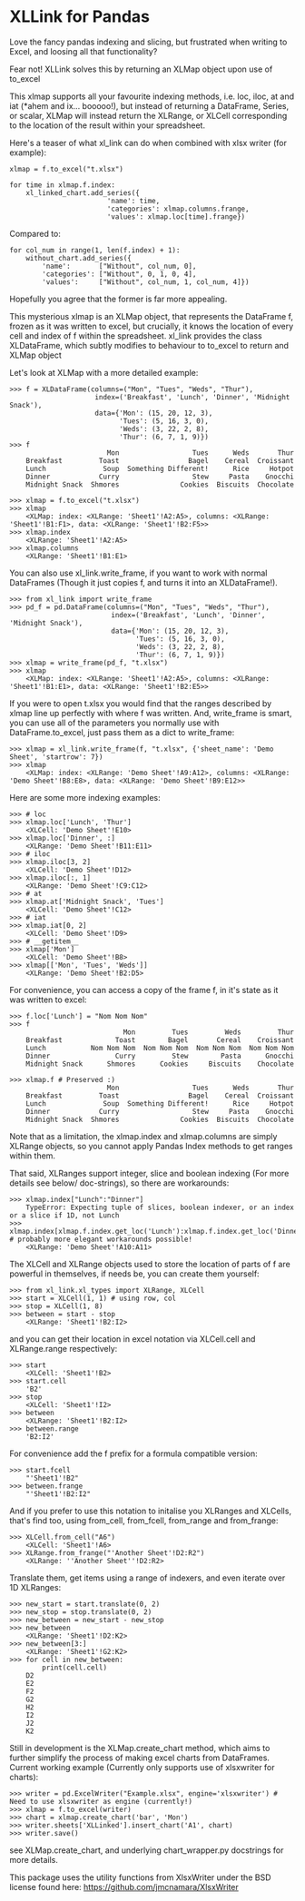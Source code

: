 # XLLink for Pandas

Love the fancy pandas indexing and slicing, but frustrated when writing to Excel, and loosing all that functionality?

Fear not! XLLink solves this by returning an XLMap object upon use of to_excel

This xlmap supports all your favourite indexing methods, i.e. loc, iloc, at and iat (*ahem and ix... booooo!), but instead of returning a DataFrame, Series, or scalar, XLMap will instead return the XLRange, or XLCell corresponding to the location of the result within your spreadsheet.

Here's a teaser of what xl_link can do when combined with xlsx writer (for example):

    xlmap = f.to_excel("t.xlsx")

    for time in xlmap.f.index:
        xl_linked_chart.add_series({
                            'name': time,
                            'categories': xlmap.columns.frange,
                            'values': xlmap.loc[time].frange})

Compared to:

    for col_num in range(1, len(f.index) + 1):
        without_chart.add_series({
            'name':       ["Without", col_num, 0],
            'categories': ["Without", 0, 1, 0, 4],
            'values':     ["Without", col_num, 1, col_num, 4]})

Hopefully you agree that the former is far more appealing.

This mysterious xlmap is an XLMap object, that represents the DataFrame f, frozen as it was written to excel, but crucially, it knows the location of every cell and index of f within the spreadsheet.
xl_link provides the class XLDataFrame, which subtly modifies to behaviour to to_excel to return and XLMap object

Let's look at XLMap with a more detailed example:

    >>> f = XLDataFrame(columns=("Mon", "Tues", "Weds", "Thur"),
                         index=('Breakfast', 'Lunch', 'Dinner', 'Midnight Snack'),
                         data={'Mon': (15, 20, 12, 3),
                               'Tues': (5, 16, 3, 0),
                               'Weds': (3, 22, 2, 8),
                               'Thur': (6, 7, 1, 9)})
    >>> f
                            Mon                  Tues      Weds       Thur
        Breakfast         Toast                 Bagel    Cereal  Croissant
        Lunch              Soup  Something Different!      Rice     Hotpot
        Dinner            Curry                  Stew     Pasta    Gnocchi
        Midnight Snack  Shmores               Cookies  Biscuits  Chocolate

    >>> xlmap = f.to_excel("t.xlsx")
    >>> xlmap
        <XLMap: index: <XLRange: 'Sheet1'!A2:A5>, columns: <XLRange: 'Sheet1'!B1:F1>, data: <XLRange: 'Sheet1'!B2:F5>>
    >>> xlmap.index
        <XLRange: 'Sheet1'!A2:A5>
    >>> xlmap.columns
        <XLRange: 'Sheet1'!B1:E1>

You can also use xl_link.write_frame, if you want to work with normal DataFrames (Though it just copies f, and turns it into an XLDataFrame!).

    >>> from xl_link import write_frame
    >>> pd_f = pd.DataFrame(columns=("Mon", "Tues", "Weds", "Thur"),
                             index=('Breakfast', 'Lunch', 'Dinner', 'Midnight Snack'),
                             data={'Mon': (15, 20, 12, 3),
                                   'Tues': (5, 16, 3, 0),
                                   'Weds': (3, 22, 2, 8),
                                   'Thur': (6, 7, 1, 9)})
    >>> xlmap = write_frame(pd_f, "t.xlsx")
    >>> xlmap
        <XLMap: index: <XLRange: 'Sheet1'!A2:A5>, columns: <XLRange: 'Sheet1'!B1:E1>, data: <XLRange: 'Sheet1'!B2:E5>>


If you were to open t.xlsx you would find that the ranges described by xlmap line up perfectly with where f was written. And, write_frame is smart, you can use all of the parameters you normally use with DataFrame.to_excel, just pass them as a dict to write_frame:

    >>> xlmap = xl_link.write_frame(f, "t.xlsx", {'sheet_name': 'Demo Sheet', 'startrow': 7})
    >>> xlmap
        <XLMap: index: <XLRange: 'Demo Sheet'!A9:A12>, columns: <XLRange: 'Demo Sheet'!B8:E8>, data: <XLRange: 'Demo Sheet'!B9:E12>>

Here are some more indexing examples:

    >>> # loc
    >>> xlmap.loc['Lunch', 'Thur']
        <XLCell: 'Demo Sheet'!E10>
    >>> xlmap.loc['Dinner', :]
        <XLRange: 'Demo Sheet'!B11:E11>
    >>> # iloc
    >>> xlmap.iloc[3, 2]
        <XLCell: 'Demo Sheet'!D12>
    >>> xlmap.iloc[:, 1]
        <XLRange: 'Demo Sheet'!C9:C12>
    >>> # at
    >>> xlmap.at['Midnight Snack', 'Tues']
        <XLCell: 'Demo Sheet'!C12>
    >>> # iat
    >>> xlmap.iat[0, 2]
        <XLCell: 'Demo Sheet'!D9>
    >>> # __getitem__
    >>> xlmap['Mon']
        <XLCell: 'Demo Sheet'!B8>
    >>> xlmap[['Mon', 'Tues', 'Weds']]
        <XLRange: 'Demo Sheet'!B2:D5>

For convenience, you can access a copy of the frame f, in it's state as it was written to excel:

    >>> f.loc['Lunch'] = "Nom Nom Nom"
    >>> f
                                Mon         Tues         Weds         Thur
        Breakfast             Toast        Bagel       Cereal    Croissant
        Lunch           Nom Nom Nom  Nom Nom Nom  Nom Nom Nom  Nom Nom Nom
        Dinner                Curry         Stew        Pasta      Gnocchi
        Midnight Snack      Shmores      Cookies     Biscuits    Chocolate

    >>> xlmap.f # Preserved :)
                            Mon                  Tues      Weds       Thur
        Breakfast         Toast                 Bagel    Cereal  Croissant
        Lunch              Soup  Something Different!      Rice     Hotpot
        Dinner            Curry                  Stew     Pasta    Gnocchi
        Midnight Snack  Shmores               Cookies  Biscuits  Chocolate


Note that as a limitation, the xlmap.index and xlmap.columns are simply XLRange objects, so you cannot apply Pandas Index methods to get ranges within them.

That said, XLRanges support integer, slice and boolean indexing (For more details see below/ doc-strings), so there are workarounds:

    >>> xlmap.index["Lunch":"Dinner"]
        TypeError: Expecting tuple of slices, boolean indexer, or an index or a slice if 1D, not Lunch
    >>> xlmap.index[xlmap.f.index.get_loc('Lunch'):xlmap.f.index.get_loc('Dinner')] # probably more elegant workarounds possible!
        <XLRange: 'Demo Sheet'!A10:A11>


The XLCell and XLRange objects used to store the location of parts of f are powerful in themselves, if needs be, you can create them yourself:

    >>> from xl_link.xl_types import XLRange, XLCell
    >>> start = XLCell(1, 1) # using row, col
    >>> stop = XLCell(1, 8)
    >>> between = start - stop
        <XLRange: 'Sheet1'!B2:I2>

and you can get their location in excel notation via XLCell.cell and XLRange.range respectively:

    >>> start
        <XLCell: 'Sheet1'!B2>
    >>> start.cell
        'B2'
    >>> stop
        <XLCell: 'Sheet1'!I2>
    >>> between
        <XLRange: 'Sheet1'!B2:I2>
    >>> between.range
        'B2:I2'

For convenience add the f prefix for a formula compatible version:

    >>> start.fcell
        "'Sheet1'!B2"
    >>> between.frange
        "'Sheet1'!B2:I2"

And if you prefer to use this notation to initalise you XLRanges and XLCells, that's find too, using from_cell, from_fcell, from_range and from_frange:

    >>> XLCell.from_cell("A6")
        <XLCell: 'Sheet1'!A6>
    >>> XLRange.from_frange("'Another Sheet'!D2:R2")
        <XLRange: ''Another Sheet''!D2:R2>


Translate them, get items using a range of indexers, and even iterate over 1D XLRanges:

    >>> new_start = start.translate(0, 2)
    >>> new_stop = stop.translate(0, 2)
    >>> new_between = new_start - new_stop
    >>> new_between
        <XLRange: 'Sheet1'!D2:K2>
    >>> new_between[3:]
        <XLRange: 'Sheet1'!G2:K2>
    >>> for cell in new_between:
            print(cell.cell)
        D2
        E2
        F2
        G2
        H2
        I2
        J2
        K2

Still in development is the XLMap.create_chart method, which aims to further simplify the process of making excel
charts from DataFrames. Current working example (Currently only supports use of xlsxwriter for charts):


    >>> writer = pd.ExcelWriter("Example.xlsx", engine='xlsxwriter') # Need to use xlsxwriter as engine (currently!)
    >>> xlmap = f.to_excel(writer)
    >>> chart = xlmap.create_chart('bar', 'Mon')
    >>> writer.sheets['XLLinked'].insert_chart('A1', chart)
    >>> writer.save()

see XLMap.create_chart, and underlying chart_wrapper.py docstrings for more details.

This package uses the utility functions from XlsxWriter under the BSD license found here: https://github.com/jmcnamara/XlsxWriter
